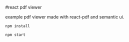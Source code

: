 #react pdf viewer

example pdf viewer made with react-pdf and semantic ui.

`npm install`

`npm start`

